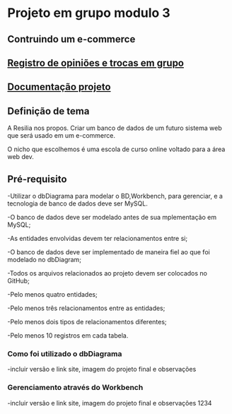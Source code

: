 # Projeto em grupo modulo 3
## Contruindo um e-commerce

##  [Registro de opiniões e trocas em grupo](./DOCUMENTA%C3%87%C3%83O.md)

##  [Documentação projeto](./STRUCTURE.md)

## Definição de tema

 A Resilia nos propos. Criar um banco de dados de um futuro sistema web que será usado em um e-commerce.

 O nicho que escolhemos é uma escola de curso online voltado para a área web dev.

 ## Pré-requisito

-Utilizar o dbDiagrama para modelar o BD,Workbench, para gerenciar, e a tecnologia de banco de dados deve ser MySQL.

-O banco de dados deve ser modelado antes de sua mplementação em MySQL;

-As entidades envolvidas devem ter relacionamentos entre si;

-O banco de dados deve ser implementado de maneira fiel ao que foi modelado no dbDiagram;

-Todos os arquivos relacionados ao projeto devem ser colocados no GitHub;

-Pelo menos quatro entidades;

-Pelo menos três relacionamentos entre as entidades;

-Pelo menos dois tipos de relacionamentos diferentes;

-Pelo menos 10 registros em cada tabela.

### Como foi utilizado o dbDiagrama

-incluir versão e link site, imagem do projeto final e observações

### Gerenciamento através do Workbench

-incluir versão e link site, imagem do projeto final e observações
1234

